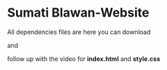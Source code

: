 # Sumati Blawan-Website

All dependencies files are here you can download 

and

follow up with the video for **index.html** and **style.css**

